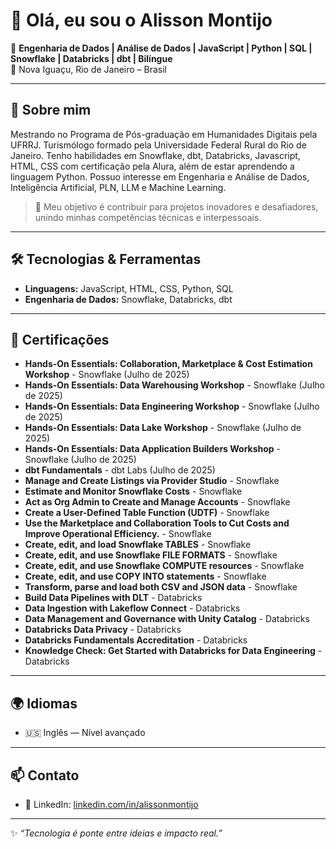 # 👋 Olá, eu sou o Alisson Montijo  

🎯 **Engenharia de Dados | Análise de Dados | JavaScript | Python | SQL | Snowflake | Databricks | dbt | Bilíngue**  
📍 Nova Iguaçu, Rio de Janeiro – Brasil  

---

## 🌟 Sobre mim  
Mestrando no Programa de Pós-graduação em Humanidades Digitais pela UFRRJ. Turismólogo formado pela Universidade Federal Rural do Rio de Janeiro. Tenho habilidades em Snowflake, dbt, Databricks, Javascript, HTML, CSS com certificação pela Alura, além de estar aprendendo a linguagem Python. Possuo interesse em Engenharia e Análise de Dados, Inteligência Artificial, PLN, LLM e Machine Learning.

> 🚀 Meu objetivo é contribuir para projetos inovadores e desafiadores, unindo minhas competências técnicas e interpessoais.

---

## 🛠️ Tecnologias & Ferramentas  

- **Linguagens:** JavaScript, HTML, CSS, Python, SQL
- **Engenharia de Dados:** Snowflake, Databricks, dbt

---

## 📜 Certificações  

- **Hands-On Essentials: Collaboration, Marketplace & Cost Estimation Workshop** - Snowflake (Julho de 2025)
- **Hands-On Essentials: Data Warehousing Workshop** - Snowflake (Julho de 2025)
- **Hands-On Essentials: Data Engineering Workshop** - Snowflake (Julho de 2025)
- **Hands-On Essentials: Data Lake Workshop** - Snowflake (Julho de 2025)
- **Hands-On Essentials: Data Application Builders Workshop** - Snowflake (Julho de 2025)
- **dbt Fundamentals** - dbt Labs (Julho de 2025)
- **Manage and Create Listings via Provider Studio** - Snowflake
- **Estimate and Monitor Snowflake Costs** - Snowflake
- **Act as Org Admin to Create and Manage Accounts** - Snowflake
- **Create a User-Defined Table Function (UDTF)** - Snowflake
- **Use the Marketplace and Collaboration Tools to Cut Costs and Improve Operational Efficiency.** - Snowflake
- **Create, edit, and load Snowflake TABLES** - Snowflake
- **Create, edit, and use Snowflake FILE FORMATS** - Snowflake
- **Create, edit, and use Snowflake COMPUTE resources** - Snowflake
- **Create, edit, and use COPY INTO statements** - Snowflake
- **Transform, parse and load both CSV and JSON data** - Snowflake
- **Build Data Pipelines with DLT** - Databricks
- **Data Ingestion with Lakeflow Connect** - Databricks
- **Data Management and Governance with Unity Catalog** - Databricks
- **Databricks Data Privacy** - Databricks
- **Databricks Fundamentals Accreditation** - Databricks
- **Knowledge Check: Get Started with Databricks for Data Engineering** - Databricks

---

## 🌍 Idiomas  

- 🇺🇸 Inglês — Nível avançado

---

## 📫 Contato  

- 💼 LinkedIn: [linkedin.com/in/alissonmontijo](https://www.linkedin.com/in/alissonmontijo)

---

✨ *“Tecnologia é ponte entre ideias e impacto real.”* 
